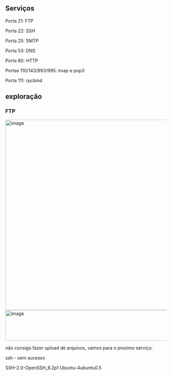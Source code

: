 ## Serviços

Porta 21: FTP

Porta 22: SSH

Porta 25: SMTP

Porta 53: DNS

Porta 80: HTTP

Portas 110/143/993/995: imap e pop3

Porta 111: rpcbind

## exploração

### FTP

<img width="1296" height="594" alt="image" src="https://github.com/user-attachments/assets/6ae402a2-be11-4277-aed3-d42eabb131af" />


<img width="519" height="95" alt="image" src="https://github.com/user-attachments/assets/5121ea25-a875-48fe-9c92-58eed6b3f7d2" />

não consigo fazer upload de arquivos, vamos para o proximo serviço.

ssh - sem sucesso

SSH-2.0-OpenSSH_8.2p1 Ubuntu-4ubuntu0.5

